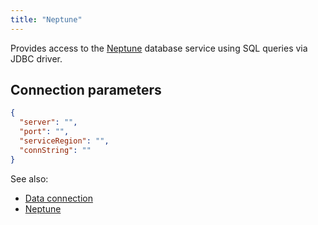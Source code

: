 ```yaml
---
title: "Neptune"
---
```


Provides access to the  [Neptune](https://aws.amazon.com/neptune/) database service using SQL queries via JDBC driver.

## Connection parameters

```json
{
  "server": "",
  "port": "",
  "serviceRegion": "",
  "connString": ""
}
```

See also:

* [Data connection](../data-connection.md)
* [Neptune](https://aws.amazon.com/neptune/)
